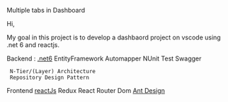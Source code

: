 Multiple tabs in Dashboard


Hi,

My goal in this project is to develop a dashbaord project on vscode using .net 6 and reactjs.

Backend :
    [.net6](https://docs.microsoft.com/en-us/aspnet/core/introduction-to-aspnet-core?view=aspnetcore-6.0)
    EntityFramework
    Automapper
    NUnit Test
    Swagger

     N-Tier/(Layer) Architecture
     Repository Design Pattern

Frontend
    [reactJs](https://reactjs.org/)
    Redux
    React Router Dom
    [Ant Design](https://ant.design/)